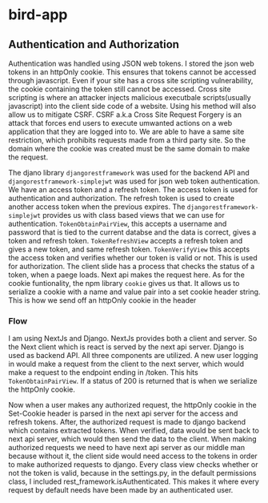 # bird-app


## Authentication and Authorization

Authentication was handled using JSON web tokens. I stored the json web tokens in an httpOnly cookie. This ensures that tokens cannot be accessed through javascript. Even if your site has a cross site scripting vulnerability, the cookie containing the token still cannot be accessed. Cross site scripting is where an attacker injects malicious executbale scripts(usually javascript) into the client side code of a website. Using his method will also allow us to mitigate CSRF. CSRF a.k.a Cross Site Request Forgery is an attack that forces end users to execute umwanted actions on a web application that they are logged into to. We are able to have a same site restriction, which prohibits requests made from a third party site. So the domain where the cookie was created must be the same domain to make the request.

The djano library `djangorestframework` was used for the backend API and `djangorestframework-simplejwt` was used for json web token authentication. We have an access token and a refresh token. The access token is used for authentication and authorization. The refresh token is used to create another access token when the previous expires. The `djangorestframework-simplejwt` provides us with class based views that we can use for authentication. `TokenObtainPairView`, this accepts a username and password that is tied to the current databse and the data is correct, gives a token and refresh token.
`TokenRefreshView` accepts a refresh token and gives a new token, and same refresh token. 
`TokenVerifyView` this accepts the access token and verifies whether our token is valid or not. This is used for authorization. The client slide has a process that checks the status of a token, when a paege loads. Next api makes the request here. 
As for the cookie funtionality, the npm library `cookie` gives us that. It allows us to serialize a cookie with a name and value pair into a set cookie header string. This is how we send off an httpOnly cookie in the header

### Flow

I am using NextJs and Django. NextJs provides both a client and server. So the Next client which is react is served by the next api server. Django is used as backend API. All three components are utilized.
A new user logging in would make a request from the client to the next server, which would make a request to the endpoint ending in /token. This hits `TokenObtainPairView`. If a status of 200 is returned that is when we serialize the httpOnly cookie. 

Now when a user makes any authorized request, the httpOnly cookie in the Set-Cookie header is parsed in the next api server for the access and refresh tokens. After, the authorized request is made to django backend which contains extracted tokens. When verified, data would be sent back to next api server, which would then send the data to the client. When making authorized requests we need to have next api server as our middle man because without it, the client side would need access to the tokens in order to make authorized requests to django. Every class view checks whether or not the token is valid, because in the settings.py, in the default permissions class, I included rest_framework.isAuthenticated. This makes it where every request by default needs have been made by an authenticated user.  




